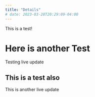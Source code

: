```yaml
---
title: "Details"
# date: 2023-03-28T20:29:09-04:00
---
```


This is a test!


# Here is another Test

Testing live update


## This is a test also

This is another live update